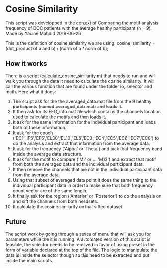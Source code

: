 # Cosine Similarity

This script was developped in the context of Comparing the motif analysis frequency of DOC patients with the average healthy participant (n = 9).
Made by Yacine Mahdid 2019-06-26

This is the definition of cosine similarity we are using:
cosine_similarity = (dot_product of a and b) / (norm of a * norm of b);

## How it works
There is a script (calculate_cosine_similarity.m) that needs to run and will walk you through the data it need to calculate the cosine similarity.
It will call the various function that are found under the folder io, selector and math. 
Here what it does:
1) The script ask for the the averaged_data.mat file from the 9 healthy participants (named averaged_data.mat) and loads it.
2) It then ask for its EEG_info.mat file which contains the channels location used to calculate the motifs and then loads it.
3) It ask for the same information for the individual participant and loads both of these information.
4) It ask for the epoch ('EC1','IF5','EF5','EL30','EL10','EL5','EC3','EC4','EC5','EC6','EC7','EC8') to do the analysis and extract that information from the average data.
5) It ask for the frequency ('Alpha' or 'Theta') and pick that frequency band inside the average data structure.
6) It ask for the motif to compare ('M1' or ... 'M13') and extract that motif from both the averaged data and the individual participant data.
7) It then remove the channels that are not in the individual participant data from the average data.
8) Using that subset of averaged data point it does the same thing to the individual participant data in order to make sure that both frequency count vector are of the same length.
9) It finally ask for the region ('Anterior' or 'Posterior') to do the analysis on and sift the channels from both headsets.
10) It calculate the cosine similarity on that sifted dataset.

## Future
The script work by going through a series of menu that will ask you for parameters while the it is running.
A automated version of this script is feasible, the selector needs to be removed in favor of using preset in the form of variable declared at the top of the file.
The logic to manipulate the data is inside the selector though so this need to be extracted and put inside the main scripts.
